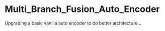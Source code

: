 # Multi_Branch_Fusion_Auto_Encoder
Upgrading a basic vanilla auto encoder  to do better architecture...
